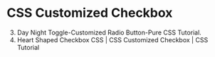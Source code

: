 # CSS Customized Checkbox
3. Day Night Toggle-Customized Radio Button-Pure CSS Tutorial.
4. Heart Shaped Checkbox CSS | CSS Customized Checkbox | CSS Tutorial
